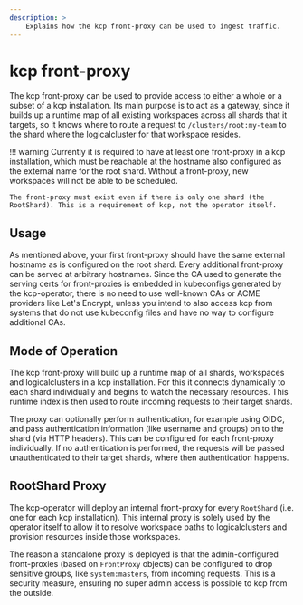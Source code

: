 ```yaml
---
description: >
    Explains how the kcp front-proxy can be used to ingest traffic.
---
```


# kcp front-proxy

The kcp front-proxy can be used to provide access to either a whole or a subset of a kcp installation. Its main purpose is to act as a gateway, since it builds up a runtime map of all existing workspaces across all shards that it targets, so it knows where to route a request to `/clusters/root:my-team` to the shard where the logicalcluster for that workspace resides.

!!! warning
    Currently it is required to have at least one front-proxy in a kcp installation, which must be reachable at the hostname also configured as the external name for the root shard. Without a front-proxy, new workspaces will not be able to be scheduled.

    The front-proxy must exist even if there is only one shard (the RootShard). This is a requirement of kcp, not the operator itself.

## Usage

As mentioned above, your first front-proxy should have the same external hostname as is configured on the root shard. Every additional front-proxy can be served at arbitrary hostnames. Since the CA used to generate the serving certs for front-proxies is embedded in kubeconfigs generated by the kcp-operator, there is no need to use well-known CAs or ACME providers like Let's Encrypt, unless you intend to also access kcp from systems that do not use kubeconfig files and have no way to configure additional CAs.

## Mode of Operation

The kcp front-proxy will build up a runtime map of all shards, workspaces and logicalclusters in a kcp installation. For this it connects dynamically to each shard individually and begins to watch the necessary resources. This runtime index is then used to route incoming requests to their target shards.

The proxy can optionally perform authentication, for example using OIDC, and pass authentication information (like username and groups) on to the shard (via HTTP headers). This can be configured for each front-proxy individually. If no authentication is performed, the requests will be passed unauthenticated to their target shards, where then authentication happens.

## RootShard Proxy

The kcp-operator will deploy an internal front-proxy for every `RootShard` (i.e. one for each kcp installation). This internal proxy is solely used by the operator itself to allow it to resolve workspace paths to logicalclusters and provision resources inside those workspaces.

The reason a standalone proxy is deployed is that the admin-configured front-proxies (based on `FrontProxy` objects) can be configured to drop sensitive groups, like `system:masters`, from incoming requests. This is a security measure, ensuring no super admin access is possible to kcp from the outside.
